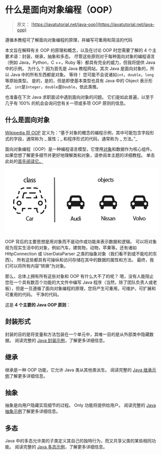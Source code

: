 # 什么是面向对象编程（OOP）

> 原文： [https://javatutorial.net/java-oop](https://javatutorial.net/java-oop)

遵循本教程可了解面向对象编程的原理，并编写可重用和简洁的代码

本文旨在解释有关 OOP 的原理和概念，以及在讨论 OOP 时您需要了解的 4 个主要术语：封装，继承，抽象和多态。 尽管这些原则对于每种面向对象的编程语言（例如 Java，Python，C ++，Ruby 等）都具有完全的威力，但我将提供 Java 中的示例。 为什么？ 因为首先是 Java 教程网站，其次 Java 是面向对象的，所以 Java 中的所有东西都是对象。 等待！ 您可能不会说诸如`int`，`double`，`long`等原始类型。 是的，是的，但是即使基本类型也具有 Java 中的 Object 表示形式。 `int`是`Integer`，`double`是`Double`，依此类推。

也准备在下次 Java 求职面试中遇到面向对象的问题。 它们是如此普遍，以至于几乎有 100% 的机会会询问您有关一项或多项 OOP 原则的信息。

## 什么是面向对象

[Wikipedia 将 OOP](https://en.wikipedia.org/wiki/Object-oriented_programming) 定义为：“基于对象的概念的编程示例，其中可能包含字段形式的字段，通常称为 _ 属性；_ 和程序形式的代码，通常称为 _ 方法。”_

面向对象编程（OOP）是一种编程语言模型，它使用[对象](https://javatutorial.net/java-objects-and-classes-tutorial)和数据作为核心组件。 如果您想了解更多细节并更好地理解类和对象，请参阅本主题的详细教程。 单击此处的[首先阅读它。](https://javatutorial.net/java-objects-and-classes-tutorial)

![](img/d01cef15a8ac979eee8097725dd7b9c9.jpg)

OOP 背后的主要思想是用对象而不是动作或功能来表示数据和逻辑。 可以将对象视为现实生活中的对象，例如汽车，建筑物，动物，苹果等。还有诸如 HttpConnection 或 UserDataParser 之类的抽象对象（我们看不到或不能吃的东西）。 所有这些都具有可操纵和访问存储在其中的数据的属性和方法。 最终，我们可以将所有内容“转换”为对象。

那么，总体上拥有所有这些对象和 OOP 有什么大不了的呢？ 嗯，没有人能阻止您在一个具有数百个功能的大文件中编写 Java 程序（当然，除了团队负责人或老板），但是一旦遵循了面向对象编程的原理，您将产生可重用，可维护，可扩展和可重用的代码。 干净的代码。

这是 **4 个主要的 Java OOP 原则**：

## 封装形式

封装的目的是将变量和方法包装在一个单元中，其唯一目的是从外部类中隐藏数据。 阅读完整的 [Java 封装示例](https://javatutorial.net/java-encapsulation-example)，了解更多详细信息。

## 继承

继承是一种 OOP 功能，它允许 Java 类从其他类派生。 阅读完整的 [Java 继承示例](https://javatutorial.net/java-inheritance-example)了解更多详细信息。

## 抽象

抽象是向用户隐藏实现细节的过程。 Оnly 功能将提供给用户。 阅读完整的 [Java 抽象示例](https://javatutorial.net/java-abstraction-example)了解更多详细信息。

## 多态

Java 中的多态允许类的子类定义其自己的独特行为，而又共享父类的某些相同功能。 阅读完整的 [Java 多态示例](https://javatutorial.net/java-polymorphism-example)，了解更多详细信息。